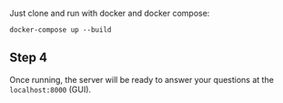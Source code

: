 Just clone and run with docker and docker compose:
```
docker-compose up --build
```

## Step 4
Once running, the server will be ready to answer your questions at the `localhost:8000` (GUI).